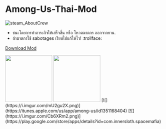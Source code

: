 # Among-Us-Thai-Mod
![steam_AboutCrew](https://i.imgur.com/U1BtOZr.png)
* ชนะโดยการทำภาระกิจให้เสร็จสิ้น หรือ โหวตฆาตกร ออกจากยาน.
* ถ้าฆาตกรใช้ sabotages เรียบไปแก้ให้ไว! :trollface:	


[Download Mod](https://i.imgur.com/U1BtOZr.png)

<img src="https://i.imgur.com/mU2gu2X.png" width="150">
<img src="https://i.imgur.com/Cb6XRm2.png" width="150">
[![](https://i.imgur.com/mU2gu2X.png)](https://itunes.apple.com/us/app/among-us/id1351168404)
[![](https://i.imgur.com/Cb6XRm2.png)](https://play.google.com/store/apps/details?id=com.innersloth.spacemafia)

